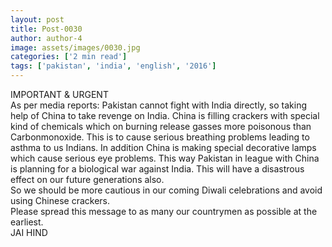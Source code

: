 ```yaml
---
layout: post
title: Post-0030
author: author-4
image: assets/images/0030.jpg
categories: ['2 min read']
tags: ['pakistan', 'india', 'english', '2016']
---
```

IMPORTANT & URGENT  <br>
 As per media reports: Pakistan cannot fight with India directly, so taking help of China to take revenge on India. China is filling crackers with special kind of chemicals which on burning release gasses more poisonous than Carbonmonoxide. This is to cause serious breathing problems leading to asthma to us Indians. In addition China is making special decorative lamps which cause serious eye problems. This way Pakistan in league with China is planning for a biological war against India. This will have a disastrous effect on our future generations also.  <br>
 So we should be more cautious in our coming Diwali celebrations and avoid using Chinese crackers.  <br>
 Please spread this message to as many our countrymen as possible at the earliest.  <br>
 JAI HIND